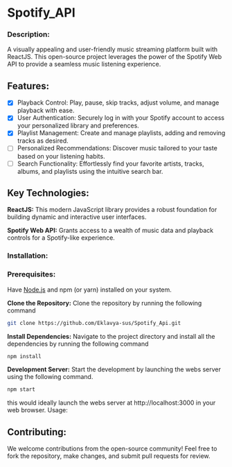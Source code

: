 # Spotify_API

### Description:
A visually appealing and user-friendly music streaming platform built with ReactJS. This open-source project leverages the power of the Spotify Web API to provide a seamless music listening experience.

## Features:
- [x]  Playback Control: Play, pause, skip tracks, adjust volume, and manage playback with ease.
- [x]  User Authentication: Securely log in with your Spotify account to access your personalized library and preferences.
- [x]  Playlist Management: Create and manage playlists, adding and removing tracks as desired. 
- [ ]  Personalized Recommendations: Discover music tailored to your taste based on your listening habits.
- [ ]  Search Functionality: Effortlessly find your favorite artists, tracks, albums, and playlists using the intuitive search bar.

## Key Technologies:

**ReactJS:** This modern JavaScript library provides a robust foundation for building dynamic and interactive user interfaces.

**Spotify Web API:** Grants access to a wealth of music data and playback controls for a Spotify-like experience.

### Installation:

### Prerequisites: 
Have [Node.js](https://nodejs.org/en) and npm (or yarn) installed on your system.

**Clone the Repository:** Clone the repository by running the following command 
```bash
git clone https://github.com/Eklavya-sus/Spotify_Api.git
```

**Install Dependencies:** Navigate to the project directory and install all the dependencies by running the following command 
```bash
npm install
```

**Development Server:** Start the development by launching the webs server using the following command.
```bash
npm start
```
this would ideally launch the webs server at http://localhost:3000 in your web browser.
Usage:

## Contributing:

We welcome contributions from the open-source community! Feel free to fork the repository, make changes, and submit pull requests for review.
